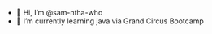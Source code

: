 - 👋 Hi, I’m @sam-ntha-who
- 🌱 I’m currently learning java via Grand Circus Bootcamp



<!---
sam-ntha-who/sam-ntha-who is a ✨ special ✨ repository because its `README.md` (this file) appears on your GitHub profile.
You can click the Preview link to take a look at your changes.
--->
